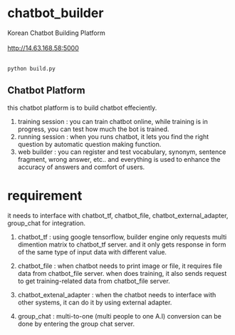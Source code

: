 # chatbot_builder
Korean Chatbot Building Platform
<br>
<br>
http://14.63.168.58:5000
<br>
<br>
```
python build.py
```

## Chatbot Platform
this chatbot platform is to build chatbot effeciently.

1. training session : you can train chatbot online, while training is in progress, you can test how much the bot is trained.
2. running session : when you runs chatbot, it lets you find the right question by automatic question making function.
3. web builder : you can register and test vocabulary, synonym, sentence fragment, wrong answer, etc.. and everything is used to
enhance the accuracy of answers and comfort of users.

# requirement
it needs to interface with chatbot_tf, chatbot_file, chatbot_external_adapter, group_chat for integration.
1. chatbot_tf : using google tensorflow, builder engine only requests multi dimention matrix to chatbot_tf server. and it only gets response in form of the same type of input data with different value.

2. chatbot_file : when chatbot needs to print image or file, it requires file data from chatbot_file server. when does training, it also sends request to get training-related data from chatbot_file server.

3. chatbot_extenal_adapter : when the chatbot needs to interface with other systems, it can do it by using external adapter.

4. group_chat : multi-to-one (multi people to one A.I) conversion can be done by entering the group chat server.
